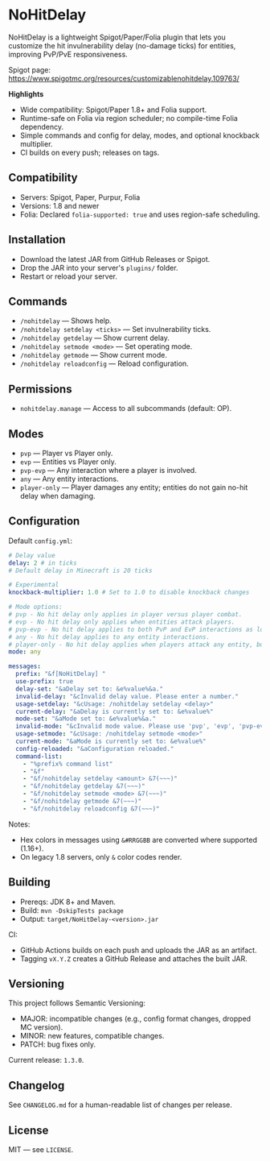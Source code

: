 # NoHitDelay

NoHitDelay is a lightweight Spigot/Paper/Folia plugin that lets you customize the hit invulnerability delay (no-damage
ticks) for entities, improving PvP/PvE responsiveness.

Spigot page: https://www.spigotmc.org/resources/customizablenohitdelay.109763/

**Highlights**

- Wide compatibility: Spigot/Paper 1.8+ and Folia support.
- Runtime-safe on Folia via region scheduler; no compile-time Folia dependency.
- Simple commands and config for delay, modes, and optional knockback multiplier.
- CI builds on every push; releases on tags.

## Compatibility

- Servers: Spigot, Paper, Purpur, Folia
- Versions: 1.8 and newer
- Folia: Declared `folia-supported: true` and uses region-safe scheduling.

## Installation

- Download the latest JAR from GitHub Releases or Spigot.
- Drop the JAR into your server's `plugins/` folder.
- Restart or reload your server.

## Commands

- `/nohitdelay` — Shows help.
- `/nohitdelay setdelay <ticks>` — Set invulnerability ticks.
- `/nohitdelay getdelay` — Show current delay.
- `/nohitdelay setmode <mode>` — Set operating mode.
- `/nohitdelay getmode` — Show current mode.
- `/nohitdelay reloadconfig` — Reload configuration.

## Permissions

- `nohitdelay.manage` — Access to all subcommands (default: OP).

## Modes

- `pvp` — Player vs Player only.
- `evp` — Entities vs Player only.
- `pvp-evp` — Any interaction where a player is involved.
- `any` — Any entity interactions.
- `player-only` — Player damages any entity; entities do not gain no-hit delay when damaging.

## Configuration

Default `config.yml`:

```yaml
# Delay value
delay: 2 # in ticks
# Default delay in Minecraft is 20 ticks

# Experimental
knockback-multiplier: 1.0 # Set to 1.0 to disable knockback changes

# Mode options:
# pvp - No hit delay only applies in player versus player combat.
# evp - No hit delay only applies when entities attack players.
# pvp-evp - No hit delay applies to both PvP and EvP interactions as long as a player is involved.
# any - No hit delay applies to any entity interactions.
# player-only - No hit delay applies when players attack any entity, but entities do not have no hit delay when attacking.
mode: any

messages:
  prefix: "&f[NoHitDelay] "
  use-prefix: true
  delay-set: "&aDelay set to: &e%value%&a."
  invalid-delay: "&cInvalid delay value. Please enter a number."
  usage-setdelay: "&cUsage: /nohitdelay setdelay <delay>"
  current-delay: "&aDelay is currently set to: &e%value%"
  mode-set: "&aMode set to: &e%value%&a."
  invalid-mode: "&cInvalid mode value. Please use 'pvp', 'evp', 'pvp-evp', 'any', or 'player-only'."
  usage-setmode: "&cUsage: /nohitdelay setmode <mode>"
  current-mode: "&aMode is currently set to: &e%value%"
  config-reloaded: "&aConfiguration reloaded."
  command-list:
    - "%prefix% command list"
    - "&f"
    - "&f/nohitdelay setdelay <amount> &7(~~~)"
    - "&f/nohitdelay getdelay &7(~~~)"
    - "&f/nohitdelay setmode <mode> &7(~~~)"
    - "&f/nohitdelay getmode &7(~~~)"
    - "&f/nohitdelay reloadconfig &7(~~~)"
```

Notes:

- Hex colors in messages using `&#RRGGBB` are converted where supported (1.16+).
- On legacy 1.8 servers, only `&` color codes render.

## Building

- Prereqs: JDK 8+ and Maven.
- Build: `mvn -DskipTests package`
- Output: `target/NoHitDelay-<version>.jar`

CI:

- GitHub Actions builds on each push and uploads the JAR as an artifact.
- Tagging `vX.Y.Z` creates a GitHub Release and attaches the built JAR.

## Versioning

This project follows Semantic Versioning:

- MAJOR: incompatible changes (e.g., config format changes, dropped MC version).
- MINOR: new features, compatible changes.
- PATCH: bug fixes only.

Current release: `1.3.0`.

## Changelog

See `CHANGELOG.md` for a human-readable list of changes per release.

## License

MIT — see `LICENSE`.
